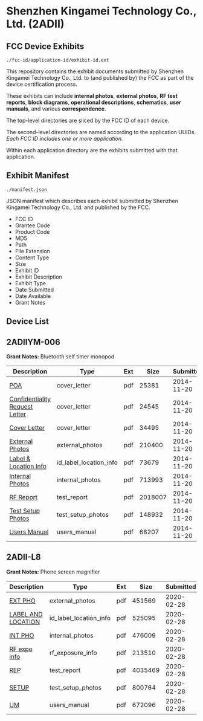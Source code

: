 # Shenzhen Kingamei Technology Co., Ltd. (2ADII)
## FCC Device Exhibits

```
./fcc-id/application-id/exhibit-id.ext
```

This repository contains the exhibit documents submitted by Shenzhen Kingamei Technology Co., Ltd. to (and published by) the FCC as part of the device certification process.

These exhibits can include **internal photos**, **external photos**, **RF test reports**, **block diagrams**, **operational descriptions**, **schematics**, **user manuals**, and various **correspondence**.

The top-level directories are sliced by the FCC ID of each device.

The second-level directories are named according to the application UUIDs. *Each FCC ID includes one or more application.*

Within each application directory are the exhibits submitted with that application. 

## Exhibit Manifest

```
./manifest.json
```

JSON manifest which describes each exhibit submitted by Shenzhen Kingamei Technology Co., Ltd. and published by the FCC.

- FCC ID
- Grantee Code
- Product Code
- MD5
- Path
- File Extension
- Content Type
- Size
- Exhibit ID
- Exhibit Description
- Exhibit Type
- Date Submitted
- Date Available
- Grant Notes

## Device List
## 2ADIIYM-006
**Grant Notes:** Bluetooth self timer monopod

| Description | Type | Ext | Size | Submitted | Available |
| ----------- | ---- | --- | ---- | --------- | --------- |
| [POA](2ADIIYM-006/a731c44157b4fd61b4a7c74372aa37f8/2450420.pdf) | cover_letter | pdf | 25381 | 2014-11-20 | 2014-11-20 |
| [Confidentiality Request Letter](2ADIIYM-006/a731c44157b4fd61b4a7c74372aa37f8/2450421.pdf) | cover_letter | pdf | 24545 | 2014-11-20 | 2014-11-20 |
| [Cover Letter](2ADIIYM-006/a731c44157b4fd61b4a7c74372aa37f8/2450422.pdf) | cover_letter | pdf | 34495 | 2014-11-20 | 2014-11-20 |
| [External Photos](2ADIIYM-006/a731c44157b4fd61b4a7c74372aa37f8/2450428.pdf) | external_photos | pdf | 210400 | 2014-11-20 | 2014-11-20 |
| [Label & Location Info](2ADIIYM-006/a731c44157b4fd61b4a7c74372aa37f8/2450430.pdf) | id_label_location_info | pdf | 73679 | 2014-11-20 | 2014-11-20 |
| [Internal Photos](2ADIIYM-006/a731c44157b4fd61b4a7c74372aa37f8/2450429.pdf) | internal_photos | pdf | 713993 | 2014-11-20 | 2014-11-20 |
| [RF Report](2ADIIYM-006/a731c44157b4fd61b4a7c74372aa37f8/2450426.pdf) | test_report | pdf | 2018007 | 2014-11-20 | 2014-11-20 |
| [Test Setup Photos](2ADIIYM-006/a731c44157b4fd61b4a7c74372aa37f8/2450427.pdf) | test_setup_photos | pdf | 148932 | 2014-11-20 | 2014-11-20 |
| [Users Manual](2ADIIYM-006/a731c44157b4fd61b4a7c74372aa37f8/2450431.pdf) | users_manual | pdf | 68207 | 2014-11-20 | 2014-11-20 |
## 2ADII-L8
**Grant Notes:** Phone screen magnifier

| Description | Type | Ext | Size | Submitted | Available |
| ----------- | ---- | --- | ---- | --------- | --------- |
| [EXT PHO](2ADII-L8/665dbcc213d8c95dd48de92684ed256e/4632896.pdf) | external_photos | pdf | 451569 | 2020-02-28 | 2020-02-28 |
| [LABEL AND LOCATION](2ADII-L8/665dbcc213d8c95dd48de92684ed256e/4632898.pdf) | id_label_location_info | pdf | 525095 | 2020-02-28 | 2020-02-28 |
| [INT PHO](2ADII-L8/665dbcc213d8c95dd48de92684ed256e/4632897.pdf) | internal_photos | pdf | 476009 | 2020-02-28 | 2020-02-28 |
| [RF expo info](2ADII-L8/665dbcc213d8c95dd48de92684ed256e/4632902.pdf) | rf_exposure_info | pdf | 213510 | 2020-02-28 | 2020-02-28 |
| [REP](2ADII-L8/665dbcc213d8c95dd48de92684ed256e/4632903.pdf) | test_report | pdf | 4035469 | 2020-02-28 | 2020-02-28 |
| [SETUP](2ADII-L8/665dbcc213d8c95dd48de92684ed256e/4632901.pdf) | test_setup_photos | pdf | 800764 | 2020-02-28 | 2020-02-28 |
| [UM](2ADII-L8/665dbcc213d8c95dd48de92684ed256e/4632904.pdf) | users_manual | pdf | 672096 | 2020-02-28 | 2020-02-28 |
